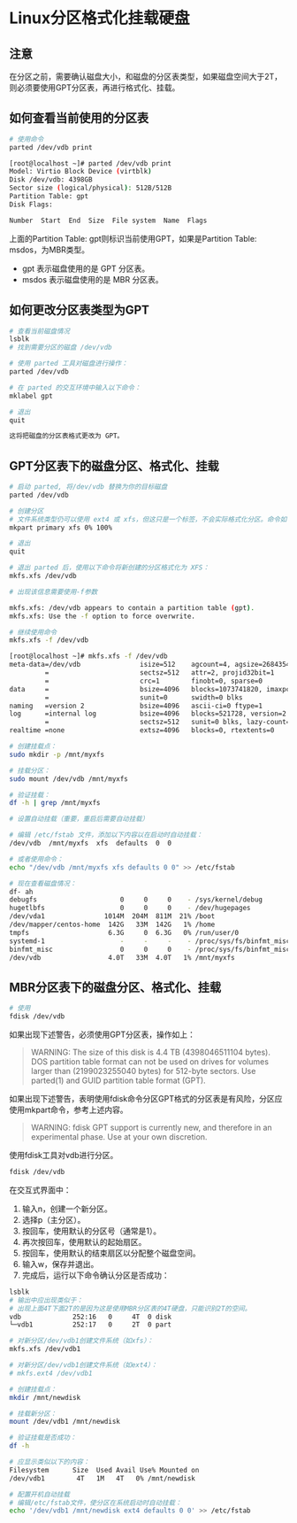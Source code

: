 # Linux分区格式化挂载硬盘

## 注意

在分区之前，需要确认磁盘大小，和磁盘的分区表类型，如果磁盘空间大于2T，则必须要使用GPT分区表，再进行格式化、挂载。

## 如何查看当前使用的分区表

```sh
# 使用命令
parted /dev/vdb print
```

```sh
[root@localhost ~]# parted /dev/vdb print
Model: Virtio Block Device (virtblk)
Disk /dev/vdb: 4398GB
Sector size (logical/physical): 512B/512B
Partition Table: gpt
Disk Flags:

Number  Start  End  Size  File system  Name  Flags

```



上面的Partition Table: gpt则标识当前使用GPT，如果是Partition Table: msdos，为MBR类型。
- gpt 表示磁盘使用的是 GPT 分区表。
- msdos 表示磁盘使用的是 MBR 分区表。



## 如何更改分区表类型为GPT
```sh
# 查看当前磁盘情况
lsblk
# 找到需要分区的磁盘 /dev/vdb

# 使用 parted 工具对磁盘进行操作：
parted /dev/vdb

# 在 parted 的交互环境中输入以下命令：
mklabel gpt

# 退出
quit

这将把磁盘的分区表格式更改为 GPT。
```


## GPT分区表下的磁盘分区、格式化、挂载
```sh
# 启动 parted, 将/dev/vdb 替换为你的目标磁盘
parted /dev/vdb 

# 创建分区
# 文件系统类型仍可以使用 ext4 或 xfs，但这只是一个标签，不会实际格式化分区。命令如下：
mkpart primary xfs 0% 100%

# 退出
quit

# 退出 parted 后，使用以下命令将新创建的分区格式化为 XFS：
mkfs.xfs /dev/vdb

# 出现该信息需要使用-f参数

mkfs.xfs: /dev/vdb appears to contain a partition table (gpt).
mkfs.xfs: Use the -f option to force overwrite.

# 继续使用命令 
mkfs.xfs -f /dev/vdb

[root@localhost ~]# mkfs.xfs -f /dev/vdb
meta-data=/dev/vdb               isize=512    agcount=4, agsize=268435455 blks
         =                       sectsz=512   attr=2, projid32bit=1
         =                       crc=1        finobt=0, sparse=0
data     =                       bsize=4096   blocks=1073741820, imaxpct=5
         =                       sunit=0      swidth=0 blks
naming   =version 2              bsize=4096   ascii-ci=0 ftype=1
log      =internal log           bsize=4096   blocks=521728, version=2
         =                       sectsz=512   sunit=0 blks, lazy-count=1
realtime =none                   extsz=4096   blocks=0, rtextents=0

# 创建挂载点：
sudo mkdir -p /mnt/myxfs

# 挂载分区：
sudo mount /dev/vdb /mnt/myxfs

# 验证挂载：
df -h | grep /mnt/myxfs

# 设置自动挂载（重要，重启后需要自动挂载）

# 编辑 /etc/fstab 文件，添加以下内容以在启动时自动挂载：
/dev/vdb  /mnt/myxfs  xfs  defaults  0  0

# 或者使用命令：
echo "/dev/vdb /mnt/myxfs xfs defaults 0 0" >> /etc/fstab

# 现在查看磁盘情况：
df- ah
debugfs                     0     0     0    - /sys/kernel/debug
hugetlbfs                   0     0     0    - /dev/hugepages
/dev/vda1               1014M  204M  811M  21% /boot
/dev/mapper/centos-home  142G   33M  142G   1% /home
tmpfs                    6.3G     0  6.3G   0% /run/user/0
systemd-1                   -     -     -    - /proc/sys/fs/binfmt_misc
binfmt_misc                 0     0     0    - /proc/sys/fs/binfmt_misc
/dev/vdb                 4.0T   33M  4.0T   1% /mnt/myxfs

```


## MBR分区表下的磁盘分区、格式化、挂载
```sh
# 使用
fdisk /dev/vdb
```

如果出现下述警告，必须使用GPT分区表，操作如上：

> WARNING: The size of this disk is 4.4 TB (4398046511104 bytes). DOS partition table format can not be used on drives for volumes larger than (2199023255040 bytes) for 512-byte sectors. Use parted(1) and GUID partition table format (GPT).

如果出现下述警告，表明使用fdisk命令分区GPT格式的分区表是有风险，分区应使用mkpart命令，参考上述内容。
> WARNING: fdisk GPT support is currently new, and therefore in an experimental phase. Use at your own discretion.

使用fdisk工具对vdb进行分区。
```sh
fdisk /dev/vdb
```
在交互式界面中：

1. 输入n，创建一个新分区。
1. 选择p（主分区）。
1. 按回车，使用默认的分区号（通常是1）。
1. 再次按回车，使用默认的起始扇区。
1. 按回车，使用默认的结束扇区以分配整个磁盘空间。
1. 输入w，保存并退出。
1. 完成后，运行以下命令确认分区是否成功：

```sh
lsblk
# 输出中应出现类似于：
# 出现上面4T下面2T的是因为这是使用MBR分区表的4T硬盘，只能识别2T的空间。
vdb             252:16   0     4T  0 disk
└─vdb1          252:17   0     2T  0 part

# 对新分区/dev/vdb1创建文件系统（如xfs）：
mkfs.xfs /dev/vdb1

# 对新分区/dev/vdb1创建文件系统（如ext4）：
# mkfs.ext4 /dev/vdb1

# 创建挂载点：
mkdir /mnt/newdisk

# 挂载新分区：
mount /dev/vdb1 /mnt/newdisk

# 验证挂载是否成功：
df -h

# 应显示类似以下的内容：
Filesystem      Size  Used Avail Use% Mounted on
/dev/vdb1        4T   1M   4T   0% /mnt/newdisk

# 配置开机自动挂载
# 编辑/etc/fstab文件，使分区在系统启动时自动挂载：
echo '/dev/vdb1 /mnt/newdisk ext4 defaults 0 0' >> /etc/fstab

```